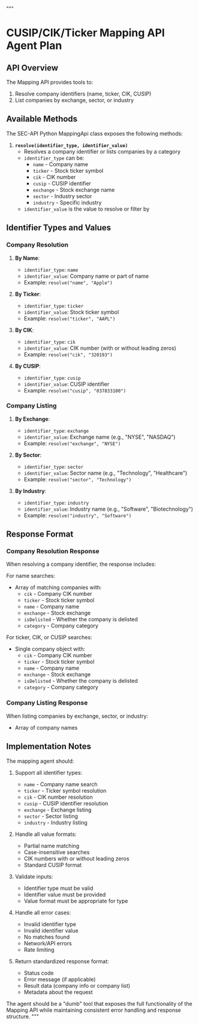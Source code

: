 """
# CUSIP/CIK/Ticker Mapping API Agent Plan

## API Overview
The Mapping API provides tools to:
1. Resolve company identifiers (name, ticker, CIK, CUSIP)
2. List companies by exchange, sector, or industry

## Available Methods

The SEC-API Python MappingApi class exposes the following methods:

1. **`resolve(identifier_type, identifier_value)`**
   - Resolves a company identifier or lists companies by a category
   - `identifier_type` can be:
     - `name` - Company name
     - `ticker` - Stock ticker symbol
     - `cik` - CIK number
     - `cusip` - CUSIP identifier
     - `exchange` - Stock exchange name
     - `sector` - Industry sector
     - `industry` - Specific industry
   - `identifier_value` is the value to resolve or filter by

## Identifier Types and Values

### Company Resolution

1. **By Name**:
   - `identifier_type`: `name`
   - `identifier_value`: Company name or part of name
   - Example: `resolve("name", "Apple")`

2. **By Ticker**:
   - `identifier_type`: `ticker`
   - `identifier_value`: Stock ticker symbol
   - Example: `resolve("ticker", "AAPL")`

3. **By CIK**:
   - `identifier_type`: `cik`
   - `identifier_value`: CIK number (with or without leading zeros)
   - Example: `resolve("cik", "320193")`

4. **By CUSIP**:
   - `identifier_type`: `cusip`
   - `identifier_value`: CUSIP identifier
   - Example: `resolve("cusip", "037833100")`

### Company Listing

1. **By Exchange**:
   - `identifier_type`: `exchange`
   - `identifier_value`: Exchange name (e.g., "NYSE", "NASDAQ")
   - Example: `resolve("exchange", "NYSE")`

2. **By Sector**:
   - `identifier_type`: `sector`
   - `identifier_value`: Sector name (e.g., "Technology", "Healthcare")
   - Example: `resolve("sector", "Technology")`

3. **By Industry**:
   - `identifier_type`: `industry`
   - `identifier_value`: Industry name (e.g., "Software", "Biotechnology")
   - Example: `resolve("industry", "Software")`

## Response Format

### Company Resolution Response
When resolving a company identifier, the response includes:

For name searches:
- Array of matching companies with:
  - `cik` - Company CIK number
  - `ticker` - Stock ticker symbol
  - `name` - Company name
  - `exchange` - Stock exchange
  - `isDelisted` - Whether the company is delisted
  - `category` - Company category

For ticker, CIK, or CUSIP searches:
- Single company object with:
  - `cik` - Company CIK number
  - `ticker` - Stock ticker symbol
  - `name` - Company name
  - `exchange` - Stock exchange
  - `isDelisted` - Whether the company is delisted
  - `category` - Company category

### Company Listing Response
When listing companies by exchange, sector, or industry:
- Array of company names

## Implementation Notes

The mapping agent should:

1. Support all identifier types:
   - `name` - Company name search
   - `ticker` - Ticker symbol resolution
   - `cik` - CIK number resolution
   - `cusip` - CUSIP identifier resolution
   - `exchange` - Exchange listing
   - `sector` - Sector listing
   - `industry` - Industry listing

2. Handle all value formats:
   - Partial name matching
   - Case-insensitive searches
   - CIK numbers with or without leading zeros
   - Standard CUSIP format

3. Validate inputs:
   - Identifier type must be valid
   - Identifier value must be provided
   - Value format must be appropriate for type

4. Handle all error cases:
   - Invalid identifier type
   - Invalid identifier value
   - No matches found
   - Network/API errors
   - Rate limiting

5. Return standardized response format:
   - Status code
   - Error message (if applicable)
   - Result data (company info or company list)
   - Metadata about the request

The agent should be a "dumb" tool that exposes the full functionality of the Mapping API while maintaining consistent error handling and response structure.
""" 